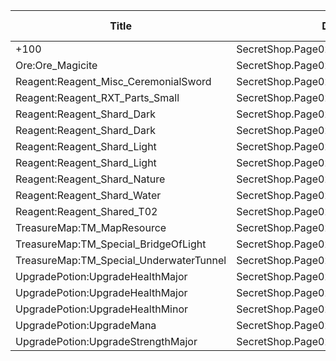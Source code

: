 | Title | Dev Name | Quantity | Currency | Currency Sub Type | Price |
| ----- | -------- | -------- | -------- | ----------------- | ----- |
| +100  | SecretShop.Page02.Misc.06 | 5000 | GameItem | Currency:Gold | 170 |
| Ore:Ore_Magicite | SecretShop.Page02.Ore.02 | 3 | MtxCurrency |  | 10 |
| Reagent:Reagent_Misc_CeremonialSword | SecretShop.Page02.CharShard.02 | 1 | GameItem | Currency:Gold | 1000000 |
| Reagent:Reagent_RXT_Parts_Small | SecretShop.Page02.Misc.09 | 1 | GameItem | Currency:Gold | 50000 |
| Reagent:Reagent_Shard_Dark | SecretShop.Page02.Reagent.04 | 1 | GameItem | Currency:Gold | 255000 |
| Reagent:Reagent_Shard_Dark | SecretShop.Page02.Shard.01 | 1 | GameItem | Currency:Gold | 255000 |
| Reagent:Reagent_Shard_Light | SecretShop.Page02.Reagent.23 | 1 | MtxCurrency |  | 170 |
| Reagent:Reagent_Shard_Light | SecretShop.Page02.UnderworldTrader.16 | 1 | MtxCurrency |  | 170 |
| Reagent:Reagent_Shard_Nature | SecretShop.Page02.Reagent.10 | 1 | GameItem | Currency:Gold | 255000 |
| Reagent:Reagent_Shard_Water | SecretShop.Page02.Reagent.18 | 1 | MtxCurrency |  | 170 |
| Reagent:Reagent_Shared_T02 | SecretShop.Page02.UnderworldTraderGold.01 | 30 | GameItem | Currency:Gold | 1500 |
| TreasureMap:TM_MapResource | SecretShop.Page02.Free.03 | 6 | GameItem | Currency:Gold | 0 |
| TreasureMap:TM_Special_BridgeOfLight | SecretShop.Page02.TreasureMap.03 | 1 | MtxCurrency |  | 20 |
| TreasureMap:TM_Special_UnderwaterTunnel | SecretShop.Page02.UnderworldTrader.29 | 1 | MtxCurrency |  | 280 |
| UpgradePotion:UpgradeHealthMajor | SecretShop.Page02.Elixir.01 | 5 | GameItem | Currency:Gold | 42500 |
| UpgradePotion:UpgradeHealthMajor | SecretShop.Page02.UnderworldTrader.03 | 10 | MtxCurrency |  | 21 |
| UpgradePotion:UpgradeHealthMinor | SecretShop.Page02.UnderworldTrader.04 | 15 | MtxCurrency |  | 4 |
| UpgradePotion:UpgradeMana | SecretShop.Page02.Elixir.08 | 2 | MtxCurrency |  | 85 |
| UpgradePotion:UpgradeStrengthMajor | SecretShop.Page02.Elixir.09 | 5 | MtxCurrency |  | 25 |
